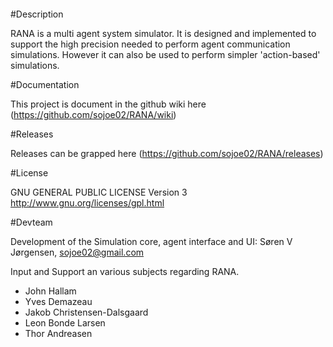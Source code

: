 
<p align="center">
  <img /images/ranalogo.png>
</p>

#Description

RANA is a multi agent system simulator. It is designed and implemented to support the high precision needed to perform agent communication simulations. However it can also be used to perform simpler 'action-based' simulations.

#Documentation

This project is document in the github wiki here (https://github.com/sojoe02/RANA/wiki)

#Releases

Releases can be grapped here (https://github.com/sojoe02/RANA/releases)

#License

GNU GENERAL PUBLIC LICENSE Version 3
http://www.gnu.org/licenses/gpl.html

#Devteam

 Development of the Simulation core, agent interface and UI: Søren V Jørgensen, sojoe02@gmail.com

 Input and Support an various subjects regarding RANA.

 * John Hallam
 * Yves Demazeau
 * Jakob Christensen-Dalsgaard
 * Leon Bonde Larsen
 * Thor Andreasen

